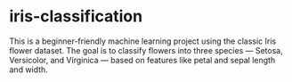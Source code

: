 # iris-classification
This is a beginner-friendly machine learning project using the classic Iris flower dataset. The goal is to classify flowers into three species — Setosa, Versicolor, and Virginica — based on features like petal and sepal length and width.
